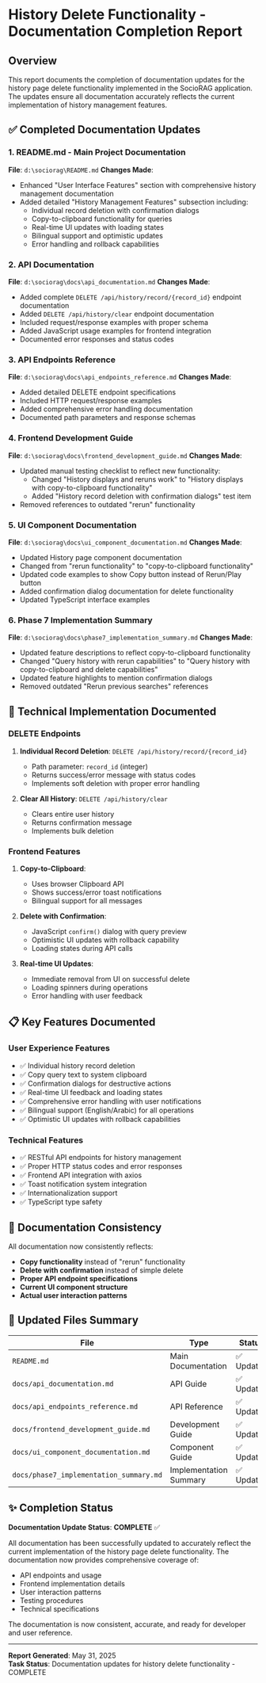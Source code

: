 # History Delete Functionality - Documentation Completion Report

## Overview
This report documents the completion of documentation updates for the history page delete functionality implemented in the SocioRAG application. The updates ensure all documentation accurately reflects the current implementation of history management features.

## ✅ Completed Documentation Updates

### 1. **README.md** - Main Project Documentation
**File**: `d:\sociorag\README.md`
**Changes Made**:
- Enhanced "User Interface Features" section with comprehensive history management documentation
- Added detailed "History Management Features" subsection including:
  - Individual record deletion with confirmation dialogs
  - Copy-to-clipboard functionality for queries
  - Real-time UI updates with loading states
  - Bilingual support and optimistic updates
  - Error handling and rollback capabilities

### 2. **API Documentation** 
**File**: `d:\sociorag\docs\api_documentation.md`
**Changes Made**:
- Added complete `DELETE /api/history/record/{record_id}` endpoint documentation
- Added `DELETE /api/history/clear` endpoint documentation
- Included request/response examples with proper schema
- Added JavaScript usage examples for frontend integration
- Documented error responses and status codes

### 3. **API Endpoints Reference**
**File**: `d:\sociorag\docs\api_endpoints_reference.md`
**Changes Made**:
- Added detailed DELETE endpoint specifications
- Included HTTP request/response examples
- Added comprehensive error handling documentation
- Documented path parameters and response schemas

### 4. **Frontend Development Guide**
**File**: `d:\sociorag\docs\frontend_development_guide.md`
**Changes Made**:
- Updated manual testing checklist to reflect new functionality:
  - Changed "History displays and reruns work" to "History displays with copy-to-clipboard functionality"
  - Added "History record deletion with confirmation dialogs" test item
- Removed references to outdated "rerun" functionality

### 5. **UI Component Documentation**
**File**: `d:\sociorag\docs\ui_component_documentation.md`
**Changes Made**:
- Updated History page component documentation
- Changed from "rerun functionality" to "copy-to-clipboard functionality"
- Updated code examples to show Copy button instead of Rerun/Play button
- Added confirmation dialog documentation for delete functionality
- Updated TypeScript interface examples

### 6. **Phase 7 Implementation Summary**
**File**: `d:\sociorag\docs\phase7_implementation_summary.md`
**Changes Made**:
- Updated feature descriptions to reflect copy-to-clipboard functionality
- Changed "Query history with rerun capabilities" to "Query history with copy-to-clipboard and delete capabilities"
- Updated feature highlights to mention confirmation dialogs
- Removed outdated "Rerun previous searches" references

## 🔧 Technical Implementation Documented

### DELETE Endpoints
1. **Individual Record Deletion**: `DELETE /api/history/record/{record_id}`
   - Path parameter: `record_id` (integer)
   - Returns success/error message with status codes
   - Implements soft deletion with proper error handling

2. **Clear All History**: `DELETE /api/history/clear`
   - Clears entire user history
   - Returns confirmation message
   - Implements bulk deletion

### Frontend Features
1. **Copy-to-Clipboard**: 
   - Uses browser Clipboard API
   - Shows success/error toast notifications
   - Bilingual support for all messages

2. **Delete with Confirmation**:
   - JavaScript `confirm()` dialog with query preview
   - Optimistic UI updates with rollback capability
   - Loading states during API calls

3. **Real-time UI Updates**:
   - Immediate removal from UI on successful delete
   - Loading spinners during operations
   - Error handling with user feedback

## 📋 Key Features Documented

### User Experience Features
- ✅ Individual history record deletion
- ✅ Copy query text to system clipboard
- ✅ Confirmation dialogs for destructive actions
- ✅ Real-time UI feedback and loading states
- ✅ Comprehensive error handling with user notifications
- ✅ Bilingual support (English/Arabic) for all operations
- ✅ Optimistic UI updates with rollback capabilities

### Technical Features
- ✅ RESTful API endpoints for history management
- ✅ Proper HTTP status codes and error responses
- ✅ Frontend API integration with axios
- ✅ Toast notification system integration
- ✅ Internationalization support
- ✅ TypeScript type safety

## 🎯 Documentation Consistency

All documentation now consistently reflects:
- **Copy functionality** instead of "rerun" functionality
- **Delete with confirmation** instead of simple delete
- **Proper API endpoint specifications**
- **Current UI component structure**
- **Actual user interaction patterns**

## 🔗 Updated Files Summary

| File | Type | Status |
|------|------|--------|
| `README.md` | Main Documentation | ✅ Updated |
| `docs/api_documentation.md` | API Guide | ✅ Updated |
| `docs/api_endpoints_reference.md` | API Reference | ✅ Updated |
| `docs/frontend_development_guide.md` | Development Guide | ✅ Updated |
| `docs/ui_component_documentation.md` | Component Guide | ✅ Updated |
| `docs/phase7_implementation_summary.md` | Implementation Summary | ✅ Updated |

## ✨ Completion Status

**Documentation Update Status**: **COMPLETE** ✅

All documentation has been successfully updated to accurately reflect the current implementation of the history page delete functionality. The documentation now provides comprehensive coverage of:

- API endpoints and usage
- Frontend implementation details
- User interaction patterns
- Testing procedures
- Technical specifications

The documentation is now consistent, accurate, and ready for developer and user reference.

---

**Report Generated**: May 31, 2025  
**Task Status**: Documentation updates for history delete functionality - COMPLETE
